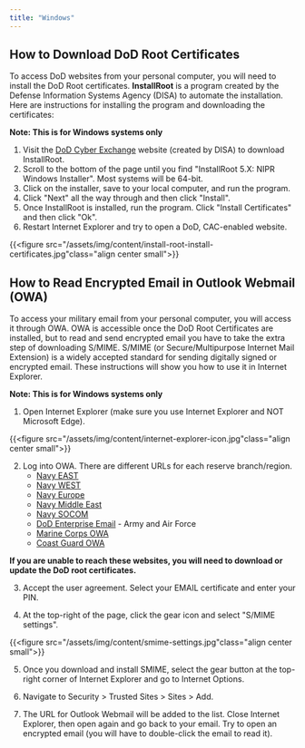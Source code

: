 ```yaml
---
title: "Windows"
---
```



<!--more-->

## How to Download DoD Root Certificates

To access DoD websites from your personal computer, you will need to install the DoD Root certificates. **InstallRoot** is a program created by the Defense Information Systems Agency (DISA) to automate the installation. Here are instructions for installing the program and downloading the certificates:

**Note: This is for Windows systems only**

 1. Visit the [DoD Cyber Exchange](https://public.cyber.mil/pki-pke/pkipke-document-library/?_dl_facet_pkipke_type=tools) website (created by DISA) to download InstallRoot. 
 2. Scroll to the bottom of the page until you find "InstallRoot 5.X: NIPR Windows Installer". Most systems will be 64-bit.
 3. Click on the installer, save to your local computer, and run the program.
 4. Click "Next" all the way through and then click "Install".
 5. Once InstallRoot is installed, run the program. Click "Install Certificates" and then click "Ok".
 6. Restart Internet Explorer and try to open a DoD, CAC-enabled website.

{{<figure src="/assets/img/content/install-root-install-certificates.jpg"class="align center small">}}

## How to Read Encrypted Email in Outlook Webmail (OWA)

To access your military email from your personal computer, you will access it through OWA. OWA is accessible once the DoD Root Certificates are installed, but to read and send encrypted email you have to take the extra step of downloading S/MIME. S/MIME (or Secure/Multipurpose Internet Mail Extension) is a widely accepted standard for sending digitally signed or encrypted email. These instructions will show you how to use it in Internet Explorer.

**Note: This is for Windows systems only**

 1. Open Internet Explorer (make sure you use Internet Explorer and NOT Microsoft Edge).

{{<figure src="/assets/img/content/internet-explorer-icon.jpg"class="align center small">}}

 2. Log into OWA. There are different URLs for each reserve branch/region.
    * [Navy EAST](https://webmail.east.nmci.navy.mil)
    * [Navy WEST](https://webmail.west.nmci.navy.mil)
    * [Navy Europe](https://owa.eu.navy.mil/owa)
    * [Navy Middle East](https://owa.me.navy.mil/owa)
    * [Navy SOCOM](https://sofwebmail.socom.mil)
    * [DoD Enterprise Email](https://web.mail.mil) - Army and Air Force
    * [Marine Corps OWA](https://owa.usmc.mil)
    * [Coast Guard OWA](https://mail.uscg.mil/owa)

**If you are unable to reach these websites, you will need to download or update the DoD root certificates.**

 3. Accept the user agreement. Select your EMAIL certificate and enter your PIN.

 4. At the top-right of the page, click the gear icon and select "S/MIME settings".

{{<figure src="/assets/img/content/smime-settings.jpg"class="align center small">}} 

 5. Once you download and install SMIME, select the gear button at the top-right corner of Internet Explorer and go to Internet Options.

 6. Navigate to Security > Trusted Sites > Sites > Add.

 7. The URL for Outlook Webmail will be added to the list. Close Internet Explorer, then open again and go back to your email. Try to open an encrypted email (you will have to double-click the email to read it).

## 
